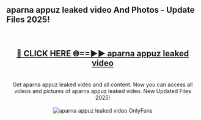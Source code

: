 <h2>aparna appuz leaked video And Photos - Update Files 2025!</h2>
<br>
<div align="center">
<h2><a href="https://betterlinks.top/A2PfLJ" rel="nofollow">🔴 CLICK HERE 🌐==►► aparna appuz leaked video</a></h2>
<br>
Get aparna appuz leaked video and all content. Now you can access all videos and pictures of aparna appuz leaked video. New Updated Files 2025!
<br>
<br>
<a href="https://betterlinks.top/A2PfLJ" rel="nofollow" data-target="animated-image.originalLink"><img src="https://i.imgur.com/dJHk4Zq.gif" alt="aparna appuz leaked video OnlyFans" style="max-width: 100%; display: inline-block;" data-target="animated-image.originalImage"></a>
</div>
<br>
